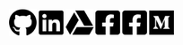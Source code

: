 <p align="center">
	<a href="https://github.com/DerekRoberts"><img src=".images/github.svg" alt="GitHub" height="50"></a>
	<a href="https://www.linkedin.com/in/derekroberts/"><img src=".images/linkedin.svg" alt="LinkedIn" height="50"></a>
	<a href="https://docs.google.com/document/d/1n7aJWhlX8gQZX0L8HEi4P_iazfXE7WUVNmDLM-8vIN8"><img src=".images/drive.svg" alt="Resume" height="50"></a>
  <a href="https://www.facebook.com/DerekTARoberts/"><img src=".images/facebook.svg" alt="Facebook" height="50"></a>  <a href="https://www.facebook.com/DerekTARoberts/"><img src=".images/facebook.svg" alt="Facebook" height="50"></a>
  <a href="https://derek-roberts.medium.com/"><img src=".images/medium.svg" alt="Medium" height="50"</a>
</p>
